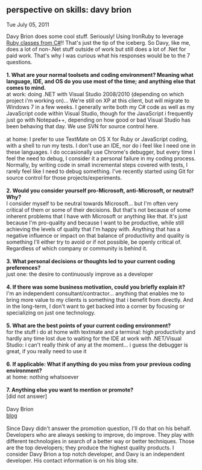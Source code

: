 
perspective on skills: davy brion
---------------------------------

Tue July 05, 2011

Davy Brion does some cool stuff. Seriously! Using IronRuby to leverage
[Ruby classes from
C\#](http://davybrion.com/blog/2010/09/using-ruby-classes-in-c-with-ironruby/)!!
That's just the tip of the iceberg. So Davy, like me, does a lot of
non-.Net stuff outside of work but still does a lot of .Net for paid
work. That's why I was curious what his responses would be to the 7
questions.\
\
 **1. What are your normal toolsets and coding environment? Meaning what
language, IDE, and OS do you use most of the time; and anything else
that comes to mind.**\
 at work: doing .NET with Visual Studio 2008/2010 (depending on which
project i'm working on)... We're still on XP at this client, but will
migrate to Windows 7 in a few weeks. I generally write both my C\# code
as well as my JavaScript code within Visual Studio, though for the
JavaScript i frequently just go with Notepad++, depending on how good or
bad Visual Studio has been behaving that day. We use SVN for source
control here.\
\
 at home: I prefer to use TextMate on OS X for Ruby or JavaScript
coding, with a shell to run my tests. I don't use an IDE, nor do i feel
like I need one in these languages. I do occasionally use Chrome's
debugger, but every time I feel the need to debug, I consider it a
personal failure in my coding process. Normally, by writing code in
small incremental steps covered with tests, I rarely feel like I need to
debug something. I've recently started using Git for source control for
those projects/experiments.\
\
 **2. Would you consider yourself pro-Microsoft, anti-Microsoft, or
neutral? Why?**\
 I consider myself to be neutral towards Microsoft... but I'm often very
critical of them or some of their decisions. But that's not because of
some inherent problems that I have with Microsoft or anything like that.
It's just because I'm pro-quality and because I want to be productive,
while still achieving the levels of quality that I'm happy with.
Anything that has a negative influence or impact on that balance of
productivity and quality is something I'll either try to avoid or if not
possible, be openly critical of. Regardless of which company or
community is behind it.\
\
 **3. What personal decisions or thoughts led to your current coding
preferences?**\
 just one: the desire to continuously improve as a developer\
\
 **4. If there was some business motivation, could you briefly explain
it?**\
 I'm an independent consultant/contractor... anything that enables me to
bring more value to my clients is something that i benefit from
directly. And in the long-term, I don't want to get backed into a corner
by focusing or specializing on just one technology.\
\
 **5. What are the best points of your current coding environment?**\
 for the stuff i do at home with textmate and a terminal: high
productivity and hardly any time lost due to waiting for the IDE at work
with .NET/Visual Studio: i can't really think of any at the moment... i
guess the debugger is great, if you really need to use it\
\
 **6. If applicable: What if anything do you miss from your previous
coding environment?**\
 at home: nothing whatsoever\
\
 **7. Anything else you want to mention or promote?**\
 \[did not answer\]\
\
 Davy Brion\
 [blog](http://davybrion.com/blog/)\
\
 Since Davy didn't answer the promotion question, I'll do that on his
behalf. Developers who are always seeking to improve, do improve. They
play with different technologies in search of a better way or better
techniques. Those are the top developers; they produce the highest
quality products. I consider Davy Brion a top notch developer, and Davy
is an independent developer. His contact information is on his blog
site.
